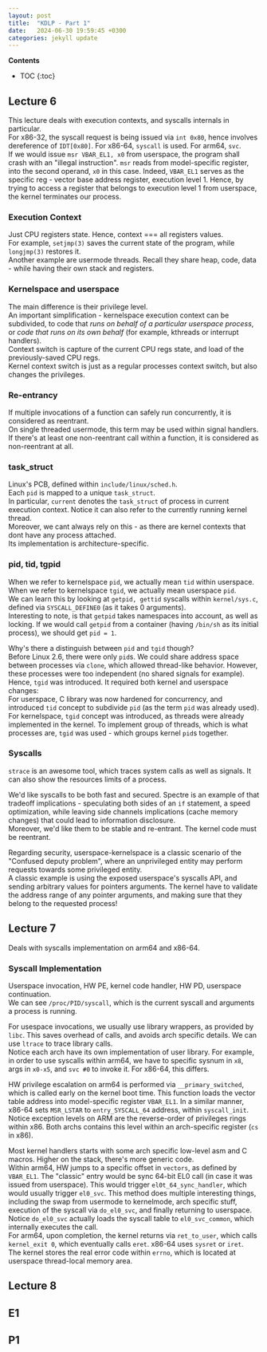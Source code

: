 ```yaml
---
layout: post
title:  "KDLP - Part 1"
date:   2024-06-30 19:59:45 +0300
categories: jekyll update
---
```


**Contents**
* TOC
{:toc}
## Lecture 6

This lecture deals with execution contexts, and syscalls internals in particular. \
For x86-32, the syscall request is being issued via `int 0x80`, hence involves dereference of `IDT[0x80]`. For x86-64, `syscall` is used. For arm64, `svc`. \
If we would issue `msr VBAR_EL1, x0` from userspace, the program shall crash with an "illegal instruction". `msr` reads from model-specific register, into the second operand, `x0` in this case. Indeed, `VBAR_EL1` serves as the specific reg - vector base address register, execution level 1. Hence, by trying to access a register that belongs to execution level 1 from userspace, the kernel terminates our process. 

### Execution Context

Just CPU registers state. Hence, context === all registers values. \
For example, `setjmp(3)` saves the current state of the program, while `longjmp(3)` restores it. \
Another example are usermode threads. Recall they share heap, code, data - while having their own stack and registers. 

### Kernelspace and userspace

The main difference is their privilege level. \
An important simplification - kernelspace execution context can be subdivided, to code that *runs on behalf of a particular userspace process*, or *code that runs on its own behalf* (for example, kthreads or interrupt handlers). \
Context switch is capture of the current CPU regs state, and load of the previously-saved CPU regs. \
Kernel context switch is just as a regular processes context switch, but also changes the privileges. 

### Re-entrancy

If multiple invocations of a function can safely run concurrently, it is considered as reentrant. \
On single threaded usermode, this term may be used within signal handlers. \
If there's at least one non-reentrant call within a function, it is considered as non-reentrant at all.


### task_struct

Linux's PCB, defined within `include/linux/sched.h`. \
Each `pid` is mapped to a unique `task_struct`. \
In particular, `current` denotes the `task_struct` of process in current execution context. Notice it can also refer to the currently running kernel thread. \
Moreover, we cant always rely on this - as there are kernel contexts that dont have any process attached. \
Its implementation is architecture-specific.

### pid, tid, tgpid

When we refer to kernelspace `pid`, we actually mean `tid` within userspace. When we refer to kernelspace `tgid`, we actually mean userspace `pid`. \
We can learn this by looking at `getpid, gettid` syscalls within `kernel/sys.c`, defined via `SYSCALL_DEFINE0` (as it takes 0 arguments). \
Interesting to note, is that `getpid` takes namespaces into account, as well as locking. If we would call `getpid` from a container (having `/bin/sh` as its initial process), we should get `pid = 1`. 

Why's there a distinguish between `pid` and `tgid` though? \
Before Linux 2.6, there were only `pid`s. We could share address space between processes via `clone`, which allowed thread-like behavior. However, these processes were too independent (no shared signals for example). Hence, `tgid` was introduced. It required both kernel and userspace changes: \
For userspace, C library was now hardened for concurrency, and introduced `tid` concept to subdivide `pid` (as the term `pid` was already used). \
For kernelspace, `tgid` concept was introduced, as threads were already implemented in the kernel. To implement group of threads, which is what processes are, `tgid` was used - which groups kernel `pid`s together. 

### Syscalls 

`strace` is an awesome tool, which traces system calls as well as signals. It can also show the resources limits of a process.  

We'd like syscalls to be both fast and secured. Spectre is an example of that tradeoff implications - speculating both sides of an `if` statement, a speed optimization, while leaving side channels implications (cache memory changes) that could lead to information disclosure. \
Moreover, we'd like them to be stable and re-entrant. The kernel code must be reentrant. 

Regarding security, userspace-kernelspace is a classic scenario of the "Confused deputy problem", where an unprivileged entity may perform requests towards some privileged entity. \
A classic example is using the exposed userspace's syscalls API, and sending arbitrary values for pointers arguments. The kernel have to validate the address range of any pointer arguments, and making sure that they belong to the requested process!

## Lecture 7

Deals with syscalls implementation on arm64 and x86-64. 

### Syscall Implementation

Userspace invocation, HW PE, kernel code handler, HW PD, userspace continuation. \
We can see `/proc/PID/syscall`, which is the current syscall and arguments a process is running. 

For usespace invocations, we usually use library wrappers, as provided by `libc`. This saves overhead of calls, and avoids arch specific details. We can use `ltrace` to trace library calls. \
Notice each arch have its own implementation of user library. For example, in order to use syscalls within arm64, we have to specific sysnum in `x8`, args in `x0-x5`, and `svc #0` to invoke it. For x86-64, this differs. 

HW privilege escalation on arm64 is performed via `__primary_switched`, which is called early on the kernel boot time. This function loads the vector table address into model-specific register `VBAR_EL1`. In a similar manner, x86-64 sets `MSR_LSTAR` to `entry_SYSCALL_64` address, within `syscall_init`. \
Notice exception levels on ARM are the reverse-order of privileges rings within x86. Both archs contains this level within an arch-specific register (`cs` in x86).

Most kernel handlers starts with some arch specific low-level asm and C macros. Higher on the stack, there's more generic code. \
Within arm64, HW jumps to a specific offset in `vectors`, as defined by `VBAR_EL1`. The "classic" entry would be sync 64-bit EL0 call (in case it was issued from userspace). This would trigger `el0t_64_sync_handler`, which would usually trigger `el0_svc`. This method does multiple interesting things, including the swap from usermode to kernelmode, arch specific stuff, execution of the syscall via `do_el0_svc`, and finally returning to userspace. Notice `do_el0_svc` actually loads the syscall table to `el0_svc_common`, which internally executes the call. \
For arm64, upon completion, the kernel returns via `ret_to_user`, which calls `kernel_exit 0`, which eventually calls `eret`. x86-64 uses `sysret` or `iret`. \
The kernel stores the real error code within `errno`, which is located at userspace thread-local memory area. 

## Lecture 8







## E1

## P1
